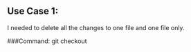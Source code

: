 ## Use Case 1:  
I needed to delete all the changes to one file and one file only. 

###Command: git checkout 
